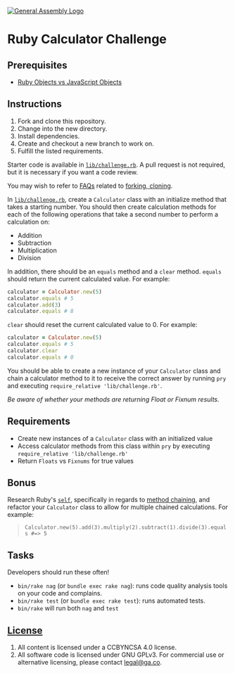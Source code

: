 [![General Assembly Logo](https://camo.githubusercontent.com/1a91b05b8f4d44b5bbfb83abac2b0996d8e26c92/687474703a2f2f692e696d6775722e636f6d2f6b6538555354712e706e67)](https://generalassemb.ly/education/web-development-immersive)

# Ruby Calculator Challenge

## Prerequisites

- [Ruby Objects vs JavaScript Objects](https://github.com/ga-wdi-boston/ruby-vs-js-objects)

## Instructions

1. Fork and clone this repository.
1. Change into the new directory.
1. Install dependencies.
1. Create and checkout a new branch to work on.
1. Fulfill the listed requirements.

Starter code is available in [`lib/challenge.rb`](lib/challenge.rb). A pull
request is not required, but it is necessary if you want a code review.

You may wish to refer to [FAQs](https://github.com/ga-wdi-boston/meta/wiki/)
related to [forking, cloning](https://github.com/ga-wdi-boston/meta/wiki/ForkAndClone).

In [`lib/challenge.rb`](lib/challenge.rb), create a `Calculator` class with an initialize
method that takes a starting number. You should then create calculation methods
for each of the following operations that take a second number to perform a
calculation on:

- Addition
- Subtraction
- Multiplication
- Division

In addition, there should be an `equals` method and a `clear` method.
`equals` should return the current calculated value.  For example:

```ruby
calculator = Calculator.new(5)
calculator.equals # 5
calculator.add(3)
calculator.equals # 8
```

`clear` should reset the current calculated value to 0.  For example:

```ruby
calculator = Calculator.new(5)
calculator.equals # 5
calculator.clear
calculator.equals # 0
```

You should be able to create a new instance of your `Calculator` class and chain
a calculator method to it to receive the correct answer by running `pry` and
executing `require_relative 'lib/challenge.rb'`.

*Be aware of whether your methods are returning Float or Fixnum results.*

## Requirements

- Create new instances of a `Calculator` class with an initialized value
- Access calculator methods from this class within `pry` by executing
    `require_relative 'lib/challenge.rb'`
- Return `Floats` vs `Fixnums` for true values

## Bonus

Research Ruby's [`self`](http://ruby-doc.org/docs/keywords/1.9/Object.html#method-i-self),
specifically in regards to [method chaining](http://www.sitepoint.com/a-guide-to-method-chaining/),
and refactor your `Calculator` class to allow for multiple chained calculations.
For example:

> `Calculator.new(5).add(3).multiply(2).subtract(1).divide(3).equals #=> 5`

## Tasks

Developers should run these often!

- `bin/rake nag`  (or `bundle exec rake nag`):
    runs code quality analysis tools on your code and complains.
- `bin/rake test` (or `bundle exec rake test`): runs automated tests.
- `bin/rake` will run both `nag` and `test`

## [License](LICENSE)

1. All content is licensed under a CC­BY­NC­SA 4.0 license.
1. All software code is licensed under GNU GPLv3. For commercial use or
    alternative licensing, please contact legal@ga.co.
